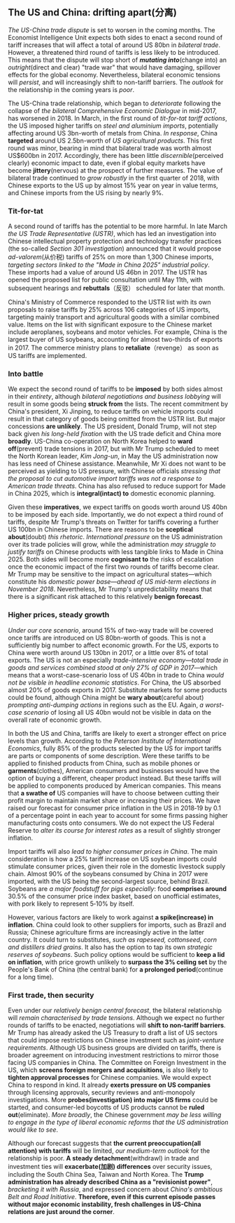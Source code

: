 ## The US and China: drifting apart(分离)
*The US-China trade dispute* is set to worsen in the coming months. The Economist Intelligence Unit expects both sides to enact a second round of tariff increases that will affect a total of around US 80bn in *bilateral trade*. However, a threatened third round of tariffs is less likely to be introduced. This means that the dispute will stop short of ***mutating into***(change into) an *outright*(direct and clear) "trade war" that would have damaging, spillover effects for the global economy. Nevertheless, bilateral economic tensions will *persist*, and will increasingly shift to non-tariff barriers. The *outlook* for the relationship in the coming years is *poor*.

The US-China trade relationship, which began to *deteriorate* following the collapse of *the bilateral Comprehensive Economic Dialogue* in mid-2017, has worsened in 2018. In March, in the first round of *tit-for-tat tariff actions*, the US imposed higher tariffs on *steel and aluminium imports*, potentially affecting around US 3bn-worth of metals from China. *In response*, China **targeted** around US 2.5bn-worth of *US agricultural products*. This first round was minor, bearing in mind that bilateral trade was worth almost US$600bn in 2017. Accordingly, there has been little *discernible*(perceived clearly) economic impact to date, even if global equity markets have become **jittery**(nervous) at the prospect of further measures. The value of bilateral trade continued to *grow robustly* in the first quarter of 2018, with Chinese exports to the US up by almost 15% year on year in value terms, and Chinese imports from the US rising by nearly 9%.

### Tit-for-tat

A second round of tariffs has the potential to be more harmful. In late March *the US Trade Representative (USTR)*, which has led an investigation into Chinese intellectual property protection and technology transfer practices (the so-called *Section 301 investigation*) announced that it would propose *ad-valorem*(从价税) tariffs of 25% on more than 1,300 Chinese imports, *targeting sectors linked to the "Made in China 2025" industrial policy*. These imports had a value of around US 46bn in 2017. The USTR has opened the proposed list for public consultation until May 11th, with subsequent hearings and **rebuttals**（反驳） scheduled for later that month.

China's Ministry of Commerce responded to the USTR list with its own proposals to raise tariffs by 25% across 106 categories of US imports, targeting mainly transport and agricultural goods with a similar combined value. Items on the list with significant exposure to the Chinese market include aeroplanes, soybeans and motor vehicles. For example, China is the largest buyer of US soybeans, accounting for almost two-thirds of exports in 2017. The commerce ministry plans to **retaliate**（revenge） as soon as US tariffs are implemented.

### Into battle

We expect the second round of tariffs to be **imposed** by both sides almost in their *entirety*, although *bilateral negotiations and business lobbying* will result in some goods being **struck from** the lists. The recent commitment by China's president, Xi Jinping, to reduce tariffs on vehicle imports could result in that category of goods being omitted from the USTR list. But major concessions **are unlikely**. The US president, Donald Trump, will not step back given *his long-held fixation* with the US trade deficit and China more **broadly**. US-China co-operation on North Korea helped to **ward off**(prevent) trade tensions in 2017, but with Mr Trump scheduled to meet the North Korean leader, *Kim Jong-un*, in May the US administration now has less need of Chinese assistance. Meanwhile, Mr Xi does not want to be perceived as yielding to US pressure, with Chinese officials *stressing that the proposal to cut automotive import tariffs was not a response to American trade threats*. China has also refused to reduce support for Made in China 2025, which is **integral(intact) to** domestic economic planning.

Given these **imperatives**, we expect tariffs on goods worth around US 40bn to be imposed by each side. Importantly, we do not expect a third round of tariffs, despite Mr Trump's threats on Twitter for tariffs covering a further US 100bn in Chinese imports. There are reasons to be **sceptical about**(doubt) *this rhetoric*. *International pressure* on the US administration over its trade policies will grow, while the administration *may struggle to justify tariffs* on Chinese products with less tangible links to Made in China 2025. Both sides will become more **cognisant to** the risks of escalation once the economic impact of the first two rounds of tariffs become clear. Mr Trump may be sensitive to the impact on agricultural states—which constitute his *domestic power base—ahead of US mid-term elections in November 2018*. Nevertheless, Mr Trump's unpredictability means that there is a significant risk attached to this relatively **benign forecast**.

### Higher prices, steady growth

*Under our core scenario*, around 15% of two-way trade will be covered once tariffs are introduced on US 80bn-worth of goods. This is not a sufficiently big number to affect economic growth. For the US, exports to China were worth around US 130bn in 2017, or a little over 8% of total exports. The US is not an especially *trade-intensive economy—total trade in goods and services combined stood at only 27% of GDP in 2017*—which means that a worst-case-scenario loss of US 40bn in trade to China *would not be visible in headline economic statistics*. For China, the US absorbed almost 20% of goods exports in 2017. Substitute markets for some products could be found, although China might be **wary about**(careful about) *prompting anti-dumping actions* in regions such as the EU. Again, *a worst-case scenario* of losing all US 40bn would not be visible in data on the overall rate of economic growth.

In both the US and China, tariffs are likely to exert a stronger effect on price levels than growth. According to the *Peterson Institute of International Economics*, fully 85% of the products selected by the US for import tariffs are parts or components of some description. Were these tariffs to be applied to finished products from China, such as mobile phones or **garments**(clothes), American consumers and businesses would have the option of buying a different, cheaper product instead. But these tariffs will be applied to components produced by American companies. This means that **a swathe of** US companies will have to choose between cutting their profit margin to maintain market share or increasing their prices. We have raised our forecast for consumer price inflation in the US in 2018‑19 by 0.1 of a percentage point in each year to account for some firms passing higher manufacturing costs onto consumers. We do not expect the US Federal Reserve to *alter its course for interest rates* as a result of slightly stronger inflation.

Import tariffs will also *lead to higher consumer prices in China*. The main consideration is how a 25% tariff increase on US soybean imports could stimulate consumer prices, given their role in the domestic livestock supply chain. Almost 90% of the soybeans consumed by China in 2017 were imported, with the US being the second-largest source, behind Brazil. Soybeans are *a major foodstuff for pigs especially*: food **comprises around** 30.5% of the consumer price index basket, based on unofficial estimates, with pork likely to represent 5‑10% by itself.

However, various factors are likely to work against **a spike(increase) in inflation**. China could look to other suppliers for imports, such as Brazil and Russia; Chinese agriculture firms are increasingly active in the latter country. It could turn to substitutes, *such as rapeseed, cottonseed, corn and distillers dried grains*. It also has the option to tap its own *strategic reserves of soybeans*. Such policy options would be sufficient to **keep a lid on inflation**, with price growth unlikely to **surpass the 3% ceiling set** by the People's Bank of China (the central bank) for **a prolonged period**(continue for a long time).

### First trade, then security

Even under our *relatively benign central forecast*, the bilateral relationship will *remain characterised by trade tensions*. Although we expect no further rounds of tariffs to be enacted, negotiations will **shift to non-tariff barriers**. Mr Trump has already asked the US Treasury to draft a list of US sectors that could impose restrictions on Chinese investment such as *joint-venture requirements*. Although US business groups are divided on tariffs, there is broader agreement on introducing investment restrictions to mirror those facing US companies in China. The Committee on Foreign Investment in the US, which **screens foreign mergers and acquisitions**, is also likely to **tighten approval processes** for Chinese companies. We would expect China to respond in kind. It already **exerts pressure on US companies** through licensing approvals, security reviews and anti-monopoly investigations. More **probes(investigation) into major US firms** could be started, and consumer-led boycotts of US products cannot be **ruled out**(eliminate). *More broadly*, the Chinese government *may be less willing to engage in the type of liberal economic reforms that the US administration would like to see*.

Although our forecast suggests that **the current preoccupation(all attention) with tariffs** will be limited, *our medium-term outlook* for the relationship is poor. **A steady detachment**(withdrawl) in trade and investment ties will **exacerbate(加剧) differences** over security issues, including the South China Sea, Taiwan and North Korea. The **Trump administration has already described China as a "revisionist power"**, *bracketing it with Russia*, and expressed concern about *China's ambitious Belt and Road Initiative*. **Therefore, even if this current episode passes without major economic instability, fresh challenges in US-China relations are just around the corner**.

